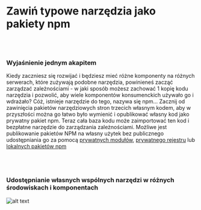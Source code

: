 # Zawiń typowe narzędzia jako pakiety npm

<br/><br/>

### Wyjaśnienie jednym akapitem

Kiedy zaczniesz się rozwijać i będziesz mieć różne komponenty na różnych serwerach, które zużywają podobne narzędzia, powinieneś zacząć zarządzać zależnościami - w jaki sposób możesz zachować 1 kopię kodu narzędzia i pozwolić, aby wiele komponentów konsumenckich używało go i wdrażało? Cóż, istnieje narzędzie do tego, nazywa się npm... Zacznij od zawinięcia pakietów narzędziowych stron trzecich własnym kodem, aby w przyszłości można go łatwo było wymienić i opublikować własny kod jako prywatny pakiet npm. Teraz cała baza kodu może zaimportować ten kod i bezpłatne narzędzie do zarządzania zależnościami. Możliwe jest publikowanie pakietów NPM na własny użytek bez publicznego udostępniania go za pomocą [prywatnych modułów](https://docs.npmjs.com/private-modules/intro), [prywatnego rejestru](https://npme.npmjs.com/docs/tutorials/npm-enterprise-with-nexus.html) lub [lokalnych pakietów npm](https://medium.com/@arnaudrinquin/build-modular-application-with-npm-local-modules-dfc5ff047bcc)

<br/><br/>

### Udostępnianie własnych wspólnych narzędzi w różnych środowiskach i komponentach

![alt text](https://github.com/i0natan/nodebestpractices/blob/master/assets/images/Privatenpm.png "Structuring solution by components")
